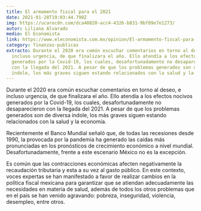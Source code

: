 ```yaml
---
title: El armamento fiscal para el 2021
date: 2021-01-28T19:03:44.798Z
img: https://ucarecdn.com/dca40820-acc4-4326-b831-9bf89e7e1273/
autor: Liliana Alvarado
medio: El Economista
link: https://www.eleconomista.com.mx/opinion/El-armamento-fiscal-para-el-2021-20210128-0002.html
category: finanzas-publicas
extracto: Durante el 2020 era común escuchar comentarios en torno al deseo, e
  incluso urgencia, de que finalizara el año. Ello atendía a los efectos nocivos
  generados por la Covid-19, los cuales, desafortunadamente no desaparecieron
  con la llegada del 2021. A pesar de que los problemas generados son de diversa
  índole, los más graves siguen estando relacionados con la salud y la economía.
---
```

Durante el 2020 era común escuchar comentarios en torno al deseo, e incluso urgencia, de que finalizara el año. Ello atendía a los efectos nocivos generados por la Covid-19, los cuales, desafortunadamente no desaparecieron con la llegada del 2021. A pesar de que los problemas generados son de diversa índole, los más graves siguen estando relacionados con la salud y la economía.

Recientemente el Banco Mundial señaló que, de todas las recesiones desde 1990, la provocada por la pandemia ha generado las caídas más pronunciadas en los pronósticos de crecimiento económico a nivel mundial. Desafortunadamente, frente a este escenario México no es la excepción.

Es común que las contracciones económicas afecten negativamente la recaudación tributaria y esta a su vez al gasto público. En este contexto, voces expertas se han manifestado a favor de realizar cambios en la política fiscal mexicana para garantizar que se atiendan adecuadamente las necesidades en materia de salud, además de todos los otros problemas que en el país se han venido agravando: pobreza, inseguridad, violencia, desempleo, entre otros.